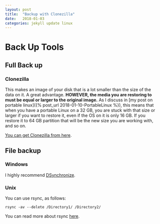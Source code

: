 ```yaml
---
layout: post
title:  "Backup with Clonezilla"
date:   2018-01-03
categories: jekyll update linux
---
```

# Back Up Tools

 
## Full Back up

### Clonezilla
This makes an image of your disk that is a lot smaller than the size of the data on it. A great advantage. **HOWEVER, the media you are restoring to must be equal or larger to the original image.** As I discuss in [my post on portable linux]({% post_url 2018-01-10-PortableLinux %}), this means that when you have a portable Linux on a 32 GB, you are stuck with that size or larger if you want to restore it, even if the OS on it is only 16 GB. If you restore it to 64 GB partition that will be the new size you are working with, and so on.

[You can get Clonezilla from here](http://clonezilla.org/).

## File backup

### Windows
I highly recommend [DSynchronize](http://dimio.altervista.org/eng/).

### Unix

You can use rsync, as follows:

```
rsync -av --delete /Directory1/ /Directory2/
```

You can read more about rsync [here](https://www.linux.com/learn/how-backup-files-linux-rsync-command-line).
